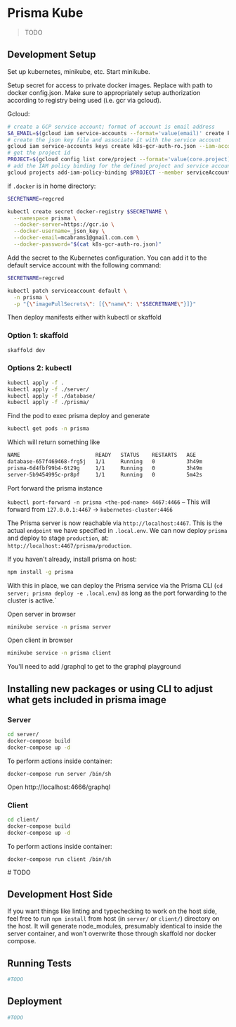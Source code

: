 # Prisma Kube
> TODO

## Development Setup
Set up kubernetes, minikube, etc.  Start minikube.

Setup secret for access to private docker images.  Replace with path to
docker config.json.  Make sure to appropriately setup authorization according
to registry being used (i.e. gcr via gcloud).

Gcloud:
```sh
# create a GCP service account; format of account is email address
SA_EMAIL=$(gcloud iam service-accounts --format='value(email)' create k8s-gcr-auth-ro)
# create the json key file and associate it with the service account
gcloud iam service-accounts keys create k8s-gcr-auth-ro.json --iam-account=$SA_EMAIL
# get the project id
PROJECT=$(gcloud config list core/project --format='value(core.project)')
# add the IAM policy binding for the defined project and service account
gcloud projects add-iam-policy-binding $PROJECT --member serviceAccount:$SA_EMAIL --role roles/storage.objectViewer
```

if `.docker` is in home directory:
```sh
SECRETNAME=regcred

kubectl create secret docker-registry $SECRETNAME \
  --namespace prisma \
  --docker-server=https://gcr.io \
  --docker-username=_json_key \
  --docker-email=mcabrams1@gmail.com.com \
  --docker-password="$(cat k8s-gcr-auth-ro.json)"
```

Add the secret to the Kubernetes configuration.
You can add it to the default service account with the following command:

```sh
SECRETNAME=regcred

kubectl patch serviceaccount default \
  -n prisma \
  -p "{\"imagePullSecrets\": [{\"name\": \"$SECRETNAME\"}]}"
```

Then deploy manifests either with kubectl or skaffold


### Option 1: skaffold

```sh
skaffold dev
```

### Options 2: kubectl

```sh
kubectl apply -f .
kubectl apply -f ./server/
kubectl apply -f ./database/
kubectl apply -f ./prisma/
```

Find the pod to exec prisma deploy and generate

```sh
kubectl get pods -n prisma
```

Which will return something like

```sh
NAME                        READY   STATUS    RESTARTS   AGE
database-657f469468-frg5j   1/1     Running   0          3h49m
prisma-6d4fbf99b4-6t29g     1/1     Running   0          3h49m
server-5b9454995c-pr8pf     1/1     Running   0          5m42s
```

Port forward the prisma instance

`kubectl port-forward -n prisma <the-pod-name> 4467:4466` – This will
forward from `127.0.0.1:4467` -> `kubernetes-cluster:4466`

The Prisma server is now reachable via `http://localhost:4467`. This is the
actual `endpoint` we have specified in `.local.env`. We can now deploy
`prisma` and deploy to stage `production`, at:
`http://localhost:4467/prisma/production`.

If you haven't already, install prisma on host:
```sh
npm install -g prisma
```

With this in place, we can deploy the Prisma service via the Prisma CLI
(`cd server; prisma deploy -e .local.env`) as long as the port
forwarding to the cluster is active.`

<!-- Then exec sh on server pod and deploy prisma -->

<!-- ```sh -->
<!-- kubectl exec -it -n prisma server-5b9454995c-pr8pf /bin/sh -->
<!-- ./node_modules/.bin/prisma deploy -->
<!-- ./node_modules/.bin/prisma generate -->
<!-- ``` -->


Open server in browser
```sh
minikube service -n prisma server
```

Open client in browser
```sh
minikube service -n prisma client
```


You'll need to add /graphql to get to the graphql playground

## Installing new packages or using CLI to adjust what gets included in prisma image

### Server
```sh
cd server/
docker-compose build
docker-compose up -d
```

To perform actions inside container:
```
docker-compose run server /bin/sh
```

Open http://localhost:4666/graphql


### Client
```sh
cd client/
docker-compose build
docker-compose up -d
```

To perform actions inside container:
```
docker-compose run client /bin/sh
```

\# TODO

## Development Host Side

If you want things like linting and typechecking to work on the host side,
feel free to run `npm install` from host (in `server/` or `client/`) directory
on the host.  It will generate node_modules, presumably identical to inside the
server container, and won't overwrite those through skaffold nor docker
compose.


## Running Tests
```sh
#TODO
```
## Deployment
```sh
#TODO
```

